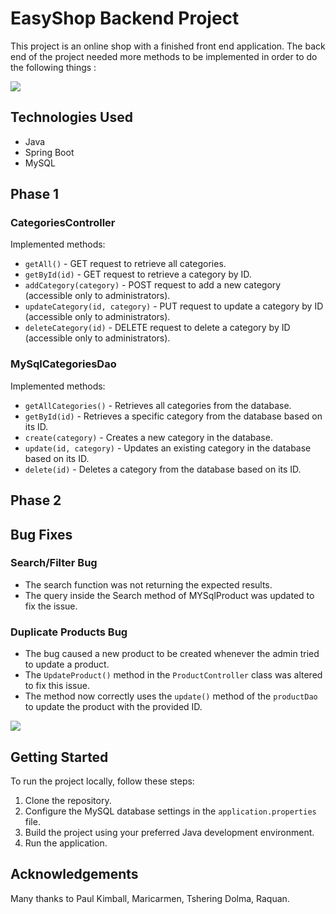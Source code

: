 # EasyShop Backend Project
This project is an online shop with a finished front end application. The
back end of the project needed more methods to be implemented in order to do
the following things :

![](C:\LearnToCode_Capstones\EasyShopBackEnd\ReadMe_Images\1.png)


## Technologies Used

- Java
- Spring Boot
- MySQL

## Phase 1

### CategoriesController

Implemented methods:

- `getAll()` - GET request to retrieve all categories.
- `getById(id)` - GET request to retrieve a category by ID.
- `addCategory(category)` - POST request to add a new category (accessible only to administrators).
- `updateCategory(id, category)` - PUT request to update a category by ID (accessible only to administrators).
- `deleteCategory(id)` - DELETE request to delete a category by ID (accessible only to administrators).

### MySqlCategoriesDao

Implemented methods:

- `getAllCategories()` - Retrieves all categories from the database.
- `getById(id)` - Retrieves a specific category from the database based on its ID.
- `create(category)` - Creates a new category in the database.
- `update(id, category)` - Updates an existing category in the database based on its ID.
- `delete(id)` - Deletes a category from the database based on its ID.



## Phase 2
## Bug Fixes

### Search/Filter Bug

- The search function was not returning the expected results.
- The query inside the  Search method of MYSqlProduct  was updated to fix the issue.

### Duplicate Products Bug

- The bug caused a new product to be created whenever the admin tried to update a product.
- The `UpdateProduct()` method in the `ProductController` class was altered to fix this issue.
- The method now correctly uses the `update()` method of the `productDao` to update the product with the provided ID.

![](C:\LearnToCode_Capstones\EasyShopBackEnd\ReadMe_Images\2.png)

## Getting Started

To run the project locally, follow these steps:

1. Clone the repository.
2. Configure the MySQL database settings in the `application.properties` file.
3. Build the project using your preferred Java development environment.
4. Run the application.

## Acknowledgements
Many thanks to Paul Kimball, Maricarmen, Tshering Dolma, Raquan.

